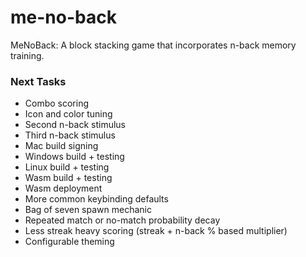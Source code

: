 # me-no-back
MeNoBack: A block stacking game that incorporates n-back memory training.


### Next Tasks
- Combo scoring
- Icon and color tuning
- Second n-back stimulus
- Third n-back stimulus
- Mac build signing
- Windows build + testing
- Linux build + testing
- Wasm build + testing
- Wasm deployment
- More common keybinding defaults
- Bag of seven spawn mechanic
- Repeated match or no-match probability decay
- Less streak heavy scoring (streak + n-back % based multiplier)
- Configurable theming